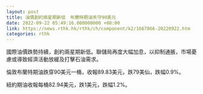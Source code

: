 ```yaml
---
layout: post
title: 油價創約兩星期新低　布蘭特期油失守90美元
date: 2022-09-22 05:49:16.000000000 +08:00
link: https://news.rthk.hk/rthk/ch/component/k2/1667866-20220922.htm
categories: rthk
---
```


國際油價跌勢持續，創約兩星期新低。聯儲局再度大幅加息，以抑制通脹，市場憂慮或導致經濟活動放緩及打擊石油需求。

倫敦布蘭特期油跌穿90美元一桶，收報89.83美元，跌79美仙，跌幅0.9%。

紐約期油收報每桶82.94美元，跌1美元，跌幅1.2%。
